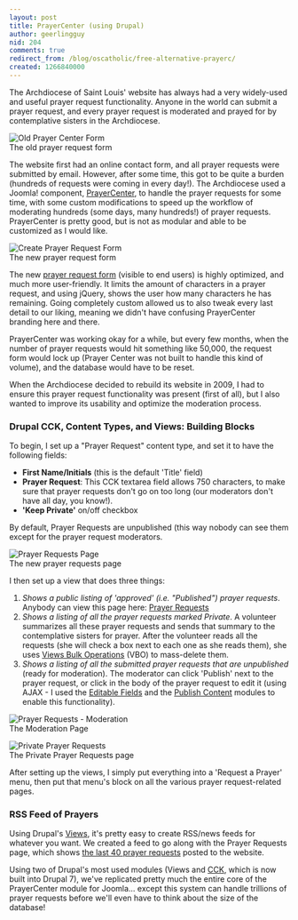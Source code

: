 ```yaml
---
layout: post
title: PrayerCenter (using Drupal)
author: geerlingguy
nid: 204
comments: true
redirect_from: /blog/oscatholic/free-alternative-prayerc/
created: 1266840000
---
```

<p>
	The Archdiocese of Saint Louis&#39; website has always had a very widely-used and useful prayer request functionality. Anyone in the world can submit a prayer request, and every prayer request is moderated and prayed for by contemplative sisters in the Archdiocese.</p>
<p class="rtecenter">
	<img alt="Old Prayer Center Form" class="imagecache-300px-by-300px" src="http://www.opensourcecatholic.com/sites/opensourcecatholic.com/files/imagecache/300px-by-300px/user-uploads/oscatholic/old-prayer-request_1.png" title="" /><br />
	The old prayer request form</p>
<p>
	The website first had an online contact form, and all prayer requests were submitted by email. However, after some time, this got to be quite a burden (hundreds of requests were coming in every day!). The Archdiocese used a Joomla! component, <a href="http://extensions.joomla.org/extensions/miscellaneous/religion/1988">PrayerCenter</a>, to handle the prayer requests for some time, with some custom modifications to speed up the workflow of moderating hundreds (some days, many hundreds!) of prayer requests. PrayerCenter is pretty good, but is not as modular and able to be customized as I would like.</p>
<p class="rtecenter">
	<img alt="Create Prayer Request Form" class="imagecache-300px-by-300px" src="http://www.opensourcecatholic.com/sites/opensourcecatholic.com/files/imagecache/300px-by-300px/user-uploads/oscatholic/create-prayer-request.png" title="" /><br />
	The new prayer request form</p>
<p>
	The new <a href="https://palantir.archstl.org/node/add/prayer-request">prayer request form</a> (visible to end users) is highly optimized, and much more user-friendly. It limits the amount of characters in a prayer request, and using jQuery, shows the user how many characters he has remaining. Going completely custom allowed us to also tweak every last detail to our liking, meaning we didn&#39;t have confusing PrayerCenter branding here and there.</p>
<!--break-->
<p>
	PrayerCenter was working okay for a while, but every few months, when the number of prayer requests would hit something like 50,000, the request form would lock up (Prayer Center was not built to handle this kind of volume), and the database would have to be reset.</p>
<p>
	When the Archdiocese decided to rebuild its website in 2009, I had to ensure this prayer request functionality was present (first of all), but I also wanted to improve its usability and optimize the moderation process.</p>
<h3>
	Drupal CCK, Content Types, and Views: Building Blocks</h3>
<p>
	To begin, I set up a &quot;Prayer Request&quot; content type, and set it to have the following fields:</p>
<ul>
	<li>
		<strong>First Name/Initials</strong> (this is the default &#39;Title&#39; field)</li>
	<li>
		<strong>Prayer Request</strong>: This CCK textarea field allows 750 characters, to make sure that prayer requests don&#39;t go on too long (our moderators don&#39;t have all day, you know!).</li>
	<li>
		<strong>&#39;Keep Private&#39;</strong> on/off checkbox</li>
</ul>
<p>
	By default, Prayer Requests are unpublished (this way nobody can see them except for the prayer request moderators.</p>
<p class="rtecenter">
	<img alt="Prayer Requests Page" class="imagecache-300px-by-300px" src="http://www.opensourcecatholic.com/sites/opensourcecatholic.com/files/imagecache/300px-by-300px/user-uploads/oscatholic/prayer-requests.png" title="" /><br />
	The new prayer requests page</p>
<p>
	I then set up a view that does three things:</p>
<ol>
	<li>
		<em>Shows a public listing of &#39;approved&#39; (i.e. &quot;Published&quot;) prayer requests</em>. Anybody can view this page here: <a href="http://archstl.org/prayer/requests">Prayer Requests</a></li>
	<li>
		<em>Shows a listing of all the prayer requests marked Private</em>. A volunteer summarizes all these prayer requests and sends that summary to the contemplative sisters for prayer. After the volunteer reads all the requests (she will check a box next to each one as she reads them), she uses <a href="http://drupal.org/project/views_bulk_operations">Views Bulk Operations</a> (VBO) to mass-delete them.</li>
	<li>
		<em>Shows a listing of all the submitted prayer requests that are unpublished</em> (ready for moderation). The moderator can click &#39;Publish&#39; next to the prayer request, or click in the body of the prayer request to edit it (using AJAX - I used the <a href="http://drupal.org/project/editablefields">Editable Fields</a> and the <a href="http://drupal.org/project/publishcontent">Publish Content</a> modules to enable this functionality).</li>
</ol>
<p class="rtecenter">
	<img alt="Prayer Requests - Moderation" class="imagecache-300px-by-300px" src="http://www.opensourcecatholic.com/sites/opensourcecatholic.com/files/imagecache/300px-by-300px/user-uploads/oscatholic/prayer-request-moderation.png" title="" /><br />
	The Moderation Page</p>
<p class="rtecenter">
	<img alt="Private Prayer Requests" class="imagecache-300px-by-300px" src="http://www.opensourcecatholic.com/sites/opensourcecatholic.com/files/imagecache/300px-by-300px/user-uploads/oscatholic/private-prayer-moderation.png" title="" /><br />
	The Private Prayer Requests page</p>
<p>
	After setting up the views, I simply put everything into a &#39;Request a Prayer&#39; menu, then put that menu&#39;s block on all the various prayer request-related pages.</p>
<h3>
	RSS Feed of Prayers</h3>
<p>
	Using Drupal&#39;s <a href="http://drupal.org/project/views">Views</a>, it&#39;s pretty easy to create RSS/news feeds for whatever you want. We created a feed to go along with the Prayer Requests page, which shows <a href="http://archstl.org/prayer/requests/rss.xml">the last 40 prayer requests</a> posted to the website.</p>
<p>
	Using two of Drupal&#39;s most used modules (Views and <a href="http://drupal.org/project/cck">CCK</a>, which is now built into Drupal 7), we&#39;ve replicated pretty much the entire core of the PrayerCenter module for Joomla... except this system can handle trillions of prayer requests before we&#39;ll even have to think about the size of the database!</p>
